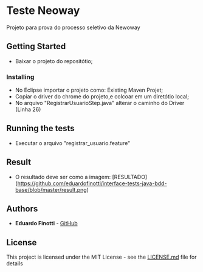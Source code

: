 # Teste Neoway

Projeto para prova do processo seletivo da Newoway

## Getting Started

- Baixar o projeto do repositótio;

### Installing

- No Eclipse importar o projeto como: Existing Maven Projet;
- Copiar o driver do chrome do projeto,e  colcoar em um diretótio local;
- No arquivo "RegistrarUsuarioStep.java" alterar o caminho do Driver (Linha 26)

## Running the tests

- Executar o arquivo "registrar_usuario.feature"

## Result

- O resultado deve ser como a imagem: [RESULTADO] (https://github.com/eduardofinotti/interface-tests-java-bdd-base/blob/master/result.png)

## Authors

* **Eduardo Finotti** - [GitHub](https://github.com/eduardofinotti)

## License

This project is licensed under the MIT License - see the [LICENSE.md](LICENSE.md) file for details

